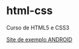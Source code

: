 # html-css
 Curso de HTML5 e CSS3

<a href="https://github.com/marcusviniciusdesousa/html-css/blob/main/desafios/d010/android.html">Site de exemplo ANDROID</a>